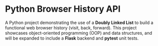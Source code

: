 # Python Browser History API

A Python project demonstrating the use of a **Doubly Linked List** to build a functional web browser history (visit, back, forward). This project showcases object-oriented programming (OOP) and data structures, and will be expanded to include a **Flask** backend and **pytest** unit tests.